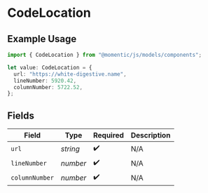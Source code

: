 # CodeLocation

## Example Usage

```typescript
import { CodeLocation } from "@momentic/js/models/components";

let value: CodeLocation = {
  url: "https://white-digestive.name",
  lineNumber: 5920.42,
  columnNumber: 5722.52,
};
```

## Fields

| Field              | Type               | Required           | Description        |
| ------------------ | ------------------ | ------------------ | ------------------ |
| `url`              | *string*           | :heavy_check_mark: | N/A                |
| `lineNumber`       | *number*           | :heavy_check_mark: | N/A                |
| `columnNumber`     | *number*           | :heavy_check_mark: | N/A                |
